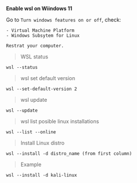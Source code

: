 **Enable wsl on Wiindows 11**

Go to `Turn windows features on or off`, check:

    - Virtual Machine Platform
    - Windows Subsytem for Linux

`Restrat your computer.`

>WSL status

```
wsl --status
```

>wsl set default version

```
wsl --set-default-version 2
```

>wsl update

```
wsl --update
```

>wsl list posible linux installations

```
wsl --list --online
```

>Install Linux distro

```
wsl --install -d distro_name (from first column)
```

>Example

```
wsl --install -d kali-linux
```
